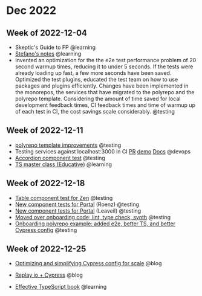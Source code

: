 # Dec 2022

## Week of 2022-12-04

- Skeptic's Guide to FP @learning
- [Stefano's notes](https://dev.to/noriste/routemanager-ui-coding-patterns-arrays-1kcn) @learning
- Invented an optimization for the the e2e test performance problem of 20 second warmup times, reducing it to under 5 seconds. If the tests were already loading up fast, a few more seconds have been saved. Optimized the test plugins, educated the test team on how to use packages and plugins efficiently. Changes have been implemented in the monorepos, the services that have migrated to the polyrepo and the polyrepo template. Considering the amount of time saved for local development feedback times, CI feedback times and time of warmup up of each test in CI, the cost savings scale considerably. @testing

## Week of 2022-12-11

* [polyrepo template improvements](https://github.com/helloextend/backend-service-template/pull/88) @testing
* Testing services against localhost:3000 in CI [PR](https://github.com/helloextend/node-core/pull/13073/)  [demo](https://helloextend.atlassian.net/wiki/spaces/ENG/pages/1576632390/Test+services+against+localhost+in+CI)  [Docs](https://helloextend.atlassian.net/wiki/spaces/ENG/pages/1552023683) @devops
* [Accordion component test](https://github.com/helloextend/client/pull/5363) @testing
* [TS master class (Educative)](https://github.com/muratkeremozcan/books/tree/master/99_MuratsNinjaExercises/ts-masterclass) @learning

## Week of 2022-12-18

* [Table component test for Zen](https://github.com/helloextend/client/pull/5387) @testing
* [New component tests for Portal](https://github.com/helloextend/client/pull/5381) (Roenz) @testing
* [New component tests for Portal](https://github.com/helloextend/client/pull/5388) (Leaveil) @testing
* [Moved over onboarding code; lint, type check, synth](https://github.com/helloextend/onboarding-polyrepo-example) @testing
* [Onboarding polyrepo example: added e2e, better TS, and better Cypress config](https://github.com/helloextend/onboarding-polyrepo-example/pull/66) @testing

## Week of 2022-12-25

* [Optimizing and simplifying Cypress config for scale](https://www.youtube.com/watch?v=9d7zDR3eyB8) @blog

* [Replay io + Cypress](https://www.youtube.com/watch?v=wN1lzJ65X1E) @blog

* [Effective TypeScript book](https://github.com/muratkeremozcan/books/tree/master/99_MuratsNinjaExercises/ts-effective-ts) @learning

  

